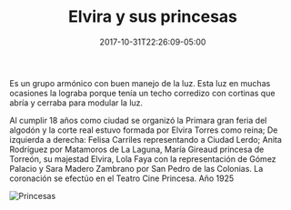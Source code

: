 ﻿---
title: "Elvira y sus princesas"

description: "Su Majestad Elvira I Reina del Algodón de 1925. con sus princesas de Torreón, San Pedro, Matamoros, Gómez Palacio y Lerdo Durango. Torreón Coahuila"
slug: "princesas"
image: pic12.jpg
keywords: ""
categories: 
    - ""
    - ""
date: 2017-10-31T22:26:09-05:00
draft: false
---

Es un grupo armónico con buen manejo de la luz. Esta luz en muchas ocasiones la lograba porque tenía un techo corredizo con cortinas que abría y cerraba para modular la luz. 

Al cumplir 18 años como ciudad se organizó la Primara gran feria del algodón y la corte real estuvo formada por Elvira Torres como reina;
De izquierda a derecha: Felisa Carriles representando a Ciudad Lerdo; Anita Rodríguez por Matamoros de La Laguna, María Gireaud princesa de Torreón, su majestad Elvira, Lola Faya con la representación de Gómez Palacio y Sara Madero Zambrano por San Pedro de las Colonias.
La coronación se efectúo en el Teatro Cine Princesa. Año 1925


![Princesas](https://claudiaguerreros.github.io/juliososa/img/pic12.jpg)
